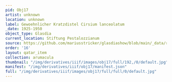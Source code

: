 ```yaml
---
pid: Obj17
artist: unknown
location: unknown
label: Gewoehnlicher Kratzdistel Cirsium lanceolatum
_date: 1925-1950
object_type: Glasdia
current_location: Stiftung Pestalozzianum
source: https://github.com/mariusstricker/glasdiashow/blob/main/_data/raw_images/glasdia/obj17.jpg
order: '16'
layout: qatar_item
collection: arumacula
thumbnail: "/img/derivatives/iiif/images/obj17/full/192,/0/default.jpg"
manifest: "/img/derivatives/iiif/obj17/manifest.json"
full: "/img/derivatives/iiif/images/obj17/full/full/0/default.jpg"
---
```

